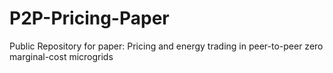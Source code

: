 # P2P-Pricing-Paper
Public Repository for paper: Pricing and energy trading in peer-to-peer zero marginal-cost microgrids
